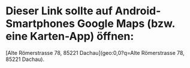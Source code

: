 # Dieser Link sollte auf Android-Smartphones Google Maps (bzw. eine Karten-App) öffnen:

[Alte Römerstrasse 78, 85221 Dachau](geo:0,0?q=Alte R&ouml;merstrasse 78, 85221 Dachau).

